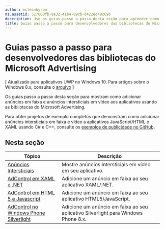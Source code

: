 ```yaml
---
author: mcleanbyron
ms.assetid: 527660fb-8e32-41b4-89cb-d422ed48c69b
description: Use os guias passo a passo desta seção para aprender como adicionar anúncios em faixa e anúncios intersticiais em vídeo aos aplicativos usando as bibliotecas do Microsoft Advertising.
title: Guias passo a passo para desenvolvedores das bibliotecas do Microsoft Advertising
---
```


# Guias passo a passo para desenvolvedores das bibliotecas do Microsoft Advertising


\[ Atualizado para aplicativos UWP no Windows 10. Para artigos sobre o Windows 8.x, consulte o [arquivo](http://go.microsoft.com/fwlink/p/?linkid=619132) \]

Os guias passo a passo desta seção para mostram como adicionar anúncios em faixa e anúncios intersticiais em vídeo aos aplicativos usando as bibliotecas do Microsoft Advertising.

Para obter projetos de exemplo completos que demonstram como adicionar anúncios intersticiais em faixa e vídeo a aplicativos JavaScript/HTML e XAML usando C# e C++, consulte os [exemplos de publicidade no GitHub](http://aka.ms/githubads).

## Nesta seção

|  Tópico    | Descrição |               
|----------|-------|
| [Anúncios Intersticiais](interstitial-ads.md)    | Mostre anúncios intersticiais em vídeo em seu aplicativo.        |
| [AdControl em XAML e .NET](adcontrol-in-xaml-and--net.md)     | Adicione um anúncio em faixa ao seu aplicativo XAML/.NET.        |
| [AdControl em HTML 5 e Javascript](adcontrol-in-html-5-and-javascript.md)     | Adicione um anúncio em faixa ao seu aplicativo HTML5/JavaScript.        |
| [AdControl no Windows Phone Silverlight](adcontrol-in-windows-phone-silverlight.md)       | Adicione um anúncio em faixa ao seu aplicativo Silverlight para Windows Phone 8.x. |



 

 


<!--HONumber=May16_HO2-->


